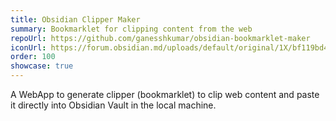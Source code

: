 ```yaml
---
title: Obsidian Clipper Maker
summary: Bookmarklet for clipping content from the web
repoUrl: https://github.com/ganesshkumar/obsidian-bookmarklet-maker
iconUrl: https://forum.obsidian.md/uploads/default/original/1X/bf119bd48f748f4fd2d65f2d1bb05d3c806883b5.png 
order: 100
showcase: true
---
```


A WebApp to generate clipper (bookmarklet) to clip web content and paste it directly into Obsidian Vault in the local machine.